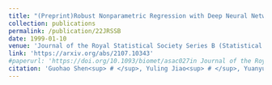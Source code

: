 ```yaml
---
title: "(Preprint)Robust Nonparametric Regression with Deep Neural Networks"
collection: publications
permalink: /publication/22JRSSB
date: 1999-01-10
venue: 'Journal of the Royal Statistical Society Series B (Statistical Methodology)'
link: 'https://arxiv.org/abs/2107.10343'
#paperurl: 'https://doi.org/10.1093/biomet/asac027in Journal of the Royal Statistical Society Series B (Statistical Methodology)' 
citation: 'Guohao Shen<sup> # </sup>, Yuling Jiao<sup> # </sup>, Yuanyuan Lin* and Jian Huang*. (2022). &quot;Robust Nonparametric Regression with Deep Neural Networks. &quot; <i>Major revision.</i>'
---
```

